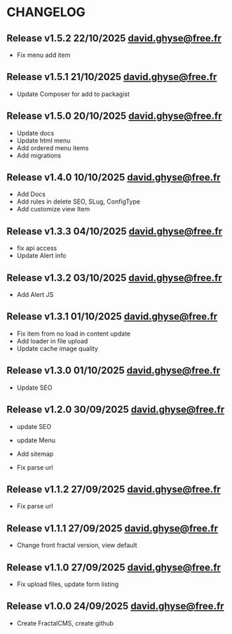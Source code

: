 CHANGELOG
=========

Release v1.5.2 22/10/2025 <david.ghyse@free.fr>
----------------------------------------------

* Fix menu add item

Release v1.5.1 21/10/2025 <david.ghyse@free.fr>
----------------------------------------------

* Update Composer for add to packagist

Release v1.5.0 20/10/2025 <david.ghyse@free.fr>
----------------------------------------------

* Update docs
* Update html menu
* Add ordered menu items
* Add migrations

Release v1.4.0 10/10/2025 <david.ghyse@free.fr>
----------------------------------------------

* Add Docs
* Add rules in delete SEO, SLug, ConfigType
* Add customize view Item

Release v1.3.3 04/10/2025 <david.ghyse@free.fr>
----------------------------------------------

* fix api access
* Update Alert info

Release v1.3.2 03/10/2025 <david.ghyse@free.fr>
----------------------------------------------

* Add Alert JS

Release v1.3.1 01/10/2025 <david.ghyse@free.fr>
----------------------------------------------

* Fix item from no load in content update
* Add loader in file upload
* Update cache image quality

Release v1.3.0 01/10/2025 <david.ghyse@free.fr>
----------------------------------------------

* Update SEO

Release v1.2.0 30/09/2025 <david.ghyse@free.fr>
----------------------------------------------

* update SEO
* update Menu
* Add sitemap

*  Fix parse url

Release v1.1.2 27/09/2025 <david.ghyse@free.fr>
----------------------------------------------

*  Fix parse url

Release v1.1.1 27/09/2025 <david.ghyse@free.fr>
----------------------------------------------

*   Change front fractal version, view default

Release v1.1.0 27/09/2025 <david.ghyse@free.fr>
----------------------------------------------

*   Fix upload files, update form listing

Release v1.0.0 24/09/2025 <david.ghyse@free.fr>
----------------------------------------------

*  Create FractalCMS, create github
